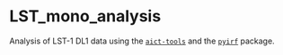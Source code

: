 # LST_mono_analysis

Analysis of LST-1 DL1 data using the [`aict-tools`](https://github.com/fact-project/aict-tools) and the [`pyirf`](https://github.com/cta-observatory/pyirf) package.